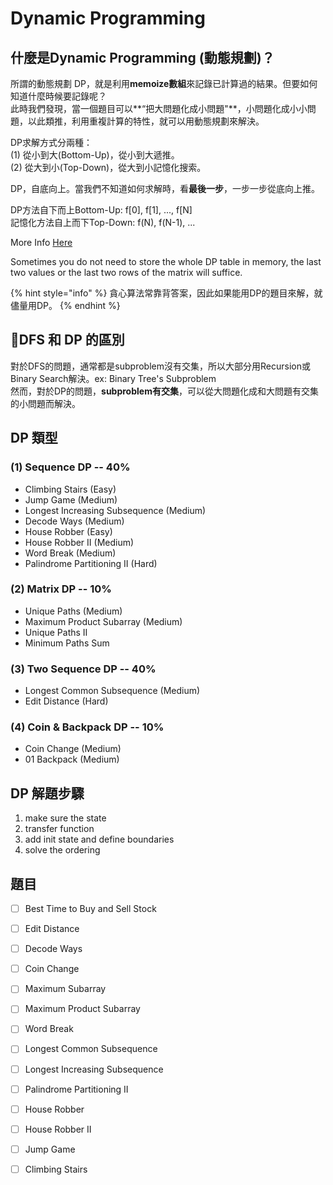 # Dynamic Programming

## 什麼是Dynamic Programming \(動態規劃\)？

所謂的動態規劃 DP，就是利用**memoize數組**來記錄已計算過的結果。但要如何知道什麼時候要記錄呢？  
此時我們發現，當一個題目可以**“把大問題化成小問題"**，小問題化成小小問題，以此類推，利用重複計算的特性，就可以用動態規劃來解決。

DP求解方式分兩種：  
\(1\) 從小到大\(Bottom-Up\)，從小到大遞推。  
\(2\) 從大到小\(Top-Down\)，從大到小記憶化搜索。  
  
DP，自底向上。當我們不知道如何求解時，看**最後一步**，一步一步從底向上推。

DP方法自下而上Bottom-Up: f\[0\], f\[1\], ..., f\[N\]  
記憶化方法自上而下Top-Down:  f\(N\), f\(N-1\), ...  
  
More Info [Here](https://leetcode.com/problems/house-robber/discuss/156523/From-good-to-great.-How-to-approach-most-of-DP-problems.)  
  
Sometimes you do not need to store the whole DP table in memory, the last two values or the last two rows of the matrix will suffice.

{% hint style="info" %}
貪心算法常靠背答案，因此如果能用DP的題目來解，就儘量用DP。
{% endhint %}

## DFS 和 DP 的區別

對於DFS的問題，通常都是subproblem沒有交集，所以大部分用Recursion或Binary Search解決。ex: Binary Tree's Subproblem  
然而，對於DP的問題，**subproblem有交集**，可以從大問題化成和大問題有交集的小問題而解決。

## DP 類型

### \(1\) Sequence DP -- 40%

* Climbing Stairs \(Easy\)
* Jump Game \(Medium\)
* Longest Increasing Subsequence \(Medium\)
* Decode Ways \(Medium\)
* House Robber \(Easy\)
* House Robber II \(Medium\)
* Word Break \(Medium\)
* Palindrome Partitioning II \(Hard\)

### \(2\) Matrix DP -- 10%

* Unique Paths \(Medium\)
* Maximum Product Subarray \(Medium\)
* Unique Paths II
* Minimum Paths Sum

### \(3\) Two Sequence DP -- 40%

* Longest Common Subsequence \(Medium\)
* Edit Distance \(Hard\)

### \(4\) Coin & Backpack DP -- 10%

* Coin Change \(Medium\)
* 01 Backpack \(Medium\)

## DP 解題步驟

1. make sure the state
2. transfer function
3. add init state and define boundaries
4. solve the ordering

## 題目

* [ ] Best Time to Buy and Sell Stock
* [ ] Edit Distance
* [ ] Decode Ways
* [ ] Coin Change
* [ ] Maximum Subarray
* [ ] Maximum Product Subarray
* [ ] Word Break
* [ ] Longest Common Subsequence
* [ ] Longest Increasing Subsequence
* [ ] Palindrome Partitioning II
* [ ] House Robber
* [ ] House Robber II
* [ ] Jump Game
* [ ] Climbing Stairs



